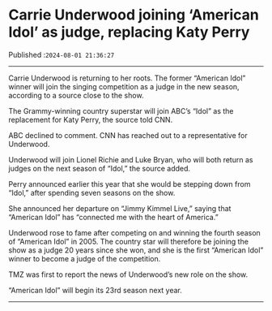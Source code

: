# Carrie Underwood joining ‘American Idol’ as judge, replacing Katy Perry

Published :`2024-08-01 21:36:27`

---

Carrie Underwood is returning to her roots. The former “American Idol” winner will join the singing competition as a judge in the new season, according to a source close to the show.

The Grammy-winning country superstar will join ABC’s “Idol” as the replacement for Katy Perry, the source told CNN.

ABC declined to comment. CNN has reached out to a representative for Underwood.

Underwood will join Lionel Richie and Luke Bryan, who will both return as judges on the next season of “Idol,” the source added.

Perry announced earlier this year that she would be stepping down from “Idol,” after spending seven seasons on the show.

She announced her departure on “Jimmy Kimmel Live,” saying that “American Idol” has “connected me with the heart of America.”

Underwood rose to fame after competing on and winning the fourth season of “American Idol” in 2005. The country star will therefore be joining the show as a judge 20 years since she won, and she is the first “American Idol” winner to become a judge of the competition.

TMZ was first to report the news of Underwood’s new role on the show.

“American Idol” will begin its 23rd season next year.

---

